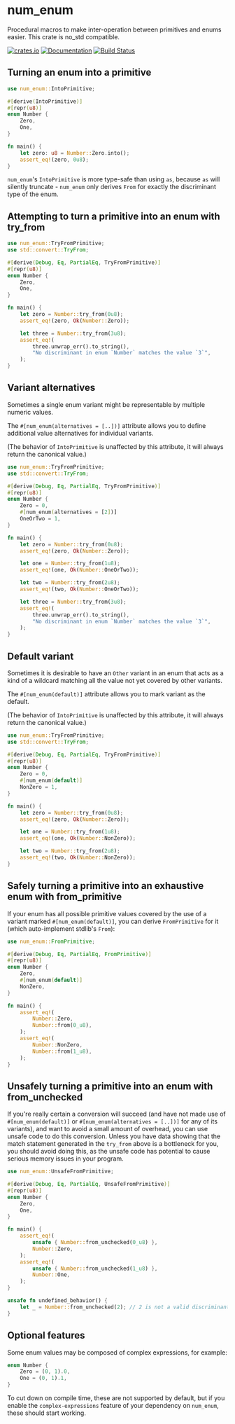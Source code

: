 num_enum
========

Procedural macros to make inter-operation between primitives and enums easier.
This crate is no_std compatible.

[![crates.io](https://img.shields.io/crates/v/num_enum.svg)](https://crates.io/crates/num_enum)
[![Documentation](https://docs.rs/num_enum/badge.svg)](https://docs.rs/num_enum)
[![Build Status](https://travis-ci.org/illicitonion/num_enum.svg?branch=master)](https://travis-ci.org/illicitonion/num_enum)

Turning an enum into a primitive
--------------------------------

```rust
use num_enum::IntoPrimitive;

#[derive(IntoPrimitive)]
#[repr(u8)]
enum Number {
    Zero,
    One,
}

fn main() {
    let zero: u8 = Number::Zero.into();
    assert_eq!(zero, 0u8);
}
```

`num_enum`'s `IntoPrimitive` is more type-safe than using `as`, because `as` will silently truncate - `num_enum` only derives `From` for exactly the discriminant type of the enum.

Attempting to turn a primitive into an enum with try_from
----------------------------------------------

```rust
use num_enum::TryFromPrimitive;
use std::convert::TryFrom;

#[derive(Debug, Eq, PartialEq, TryFromPrimitive)]
#[repr(u8)]
enum Number {
    Zero,
    One,
}

fn main() {
    let zero = Number::try_from(0u8);
    assert_eq!(zero, Ok(Number::Zero));

    let three = Number::try_from(3u8);
    assert_eq!(
        three.unwrap_err().to_string(),
        "No discriminant in enum `Number` matches the value `3`",
    );
}
```

Variant alternatives
---------------

Sometimes a single enum variant might be representable by multiple numeric values.

The `#[num_enum(alternatives = [..])]` attribute allows you to define additional value alternatives for individual variants.

(The behavior of `IntoPrimitive` is unaffected by this attribute, it will always return the canonical value.)

```rust
use num_enum::TryFromPrimitive;
use std::convert::TryFrom;

#[derive(Debug, Eq, PartialEq, TryFromPrimitive)]
#[repr(u8)]
enum Number {
    Zero = 0,
    #[num_enum(alternatives = [2])]
    OneOrTwo = 1,
}

fn main() {
    let zero = Number::try_from(0u8);
    assert_eq!(zero, Ok(Number::Zero));

    let one = Number::try_from(1u8);
    assert_eq!(one, Ok(Number::OneOrTwo));

    let two = Number::try_from(2u8);
    assert_eq!(two, Ok(Number::OneOrTwo));

    let three = Number::try_from(3u8);
    assert_eq!(
        three.unwrap_err().to_string(),
        "No discriminant in enum `Number` matches the value `3`",
    );
}
```

Default variant
---------------

Sometimes it is desirable to have an `Other` variant in an enum that acts as a kind of a wildcard matching all the value not yet covered by other variants.

The `#[num_enum(default)]` attribute allows you to mark variant as the default.

(The behavior of `IntoPrimitive` is unaffected by this attribute, it will always return the canonical value.)

```rust
use num_enum::TryFromPrimitive;
use std::convert::TryFrom;

#[derive(Debug, Eq, PartialEq, TryFromPrimitive)]
#[repr(u8)]
enum Number {
    Zero = 0,
    #[num_enum(default)]
    NonZero = 1,
}

fn main() {
    let zero = Number::try_from(0u8);
    assert_eq!(zero, Ok(Number::Zero));

    let one = Number::try_from(1u8);
    assert_eq!(one, Ok(Number::NonZero));

    let two = Number::try_from(2u8);
    assert_eq!(two, Ok(Number::NonZero));
}
```

Safely turning a primitive into an exhaustive enum with from_primitive
-------------------------------------------------------------

If your enum has all possible primitive values covered by the use of a variant marked `#[num_enum(default)]`,
you can derive `FromPrimitive` for it (which auto-implement stdlib's `From`):

```rust
use num_enum::FromPrimitive;

#[derive(Debug, Eq, PartialEq, FromPrimitive)]
#[repr(u8)]
enum Number {
    Zero,
    #[num_enum(default)]
    NonZero,
}

fn main() {
    assert_eq!(
        Number::Zero,
        Number::from(0_u8),
    );
    assert_eq!(
        Number::NonZero,
        Number::from(1_u8),
    );
}
```

Unsafely turning a primitive into an enum with from_unchecked
-------------------------------------------------------------

If you're really certain a conversion will succeed (and have not made use of `#[num_enum(default)]` or `#[num_enum(alternatives = [..])]`
for any of its variants), and want to avoid a small amount of overhead, you can use unsafe code to do this conversion.
Unless you have data showing that the match statement generated in the `try_from` above is a bottleneck for you,
you should avoid doing this, as the unsafe code has potential to cause serious memory issues in your program.

```rust
use num_enum::UnsafeFromPrimitive;

#[derive(Debug, Eq, PartialEq, UnsafeFromPrimitive)]
#[repr(u8)]
enum Number {
    Zero,
    One,
}

fn main() {
    assert_eq!(
        unsafe { Number::from_unchecked(0_u8) },
        Number::Zero,
    );
    assert_eq!(
        unsafe { Number::from_unchecked(1_u8) },
        Number::One,
    );
}

unsafe fn undefined_behavior() {
    let _ = Number::from_unchecked(2); // 2 is not a valid discriminant!
}
```

Optional features
-----------------

Some enum values may be composed of complex expressions, for example:

```rust
enum Number {
    Zero = (0, 1).0,
    One = (0, 1).1,
}
```

To cut down on compile time, these are not supported by default, but if you enable the `complex-expressions`
feature of your dependency on `num_enum`, these should start working.
